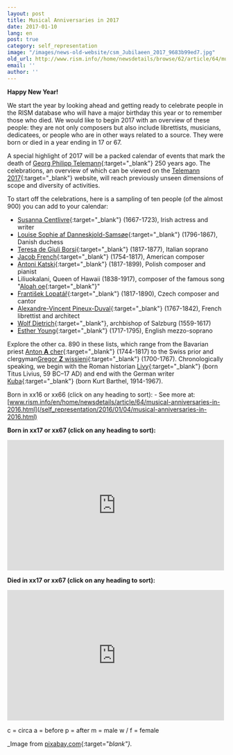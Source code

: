 ```yaml
---
layout: post
title: Musical Anniversaries in 2017
date: 2017-01-10
lang: en
post: true
category: self_representation
image: "/images/news-old-website/csm_Jubilaeen_2017_9683b99ed7.jpg"
old_url: http://www.rism.info//home/newsdetails/browse/62/article/64/musical-anniversaries-in-2017.html
email: ''
author: ''
---
```


**Happy New Year!**

We start the year by looking ahead and getting ready to celebrate people in the RISM database who will have a major birthday this year or to remember those who died. We would like to begin 2017 with an overview of these people: they are not only composers but also include librettists, musicians, dedicatees, or people who are in other ways related to a source. They were born or died in a year ending in 17 or 67.

A special highlight of 2017 will be a packed calendar of events that mark the death of [Georg Philipp Telemann](https://opac.rism.info/search?View=rism&q=11862119X&Language=en){:target="_blank"} 250 years ago. The celebrations, an overview of which can be viewed on the [Telemann 2017](http://www.telemann2017.eu/en/){:target="_blank"} website, will reach previously unseen dimensions of scope and diversity of activities.

To start off the celebrations, here is a sampling of ten people (of the almost 900) you can add to your calendar:

- [Susanna Centlivre](https://opac.rism.info/search?View=rism&q=11866896X&Language=en){:target="_blank"} (1667-1723), Irish actress and writer
- [Louise Sophie af Danneskjold-Samsøe](https://opac.rism.info/search?View=rism&q=133824381&Language=en){:target="_blank"} (1796-1867), Danish duchess
- [Teresa de Giuli Borsi](https://opac.rism.info/search?View=rism&q=De+Giuli+Borsi+Teresa&Language=en){:target="_blank"} (1817-1877), Italian soprano
- [Jacob French](https://opac.rism.info/search?View=rism&q=121501213&Language=en){:target="_blank"} (1754-1817), American composer
- [Antoni Kątski](https://opac.rism.info/search?View=rism&q=116331623&Language=en){:target="_blank"} (1817-1899), Polish composer and pianist
- Liliuokalani, Queen of Hawaii (1838-1917), composer of the famous song "[Aloah oe](https://opac.rism.info/search?id=350001346&Language=en){:target="_blank"}"
- [František Lopatář](https://opac.rism.info/search?View=rism&q=Lopat%C3%A1%C5%99+Franti%C5%A1ek&Language=en){:target="_blank"} (1817-1890), Czech composer and cantor
- [Alexandre-Vincent Pineux-Duval](https://opac.rism.info/search?View=rism&q=104201088&Language=en){:target="_blank"} (1767-1842), French librettist and architect
- [Wolf Dietrich](https://opac.rism.info/search?View=rism&q=118597973&Language=en){:target="_blank"}, archbishop of Salzburg (1559-1617)
- [Esther Young](https://opac.rism.info/search?View=rism&q=Young+Esther&Language=en){:target="_blank"} (1717-1795), English mezzo-soprano

Explore the other ca. 890 in these lists, which range from the Bavarian priest [Anton **A** cher](https://opac.rism.info/search?View=rism&q=Acher+Anton&siglum=D-WEY&Language=en){:target="_blank"} (1744-1817) to the Swiss prior and clergyman[Gregor **Z** wissieni](https://opac.rism.info/search?View=rism&q=Zwissieni+Gregor&Language=en){:target="_blank"} (1700-1767). Chronologically speaking, we begin with the Roman historian [Livy](https://opac.rism.info/search?View=rism&q=118573624&Language=en){:target="_blank"} (born Titus Livius, 59 BC–17 AD) and end with the German writer [Kuba](https://opac.rism.info/search?View=rism&q=118567349&Language=en){:target="_blank"} (born Kurt Barthel, 1914-1967).

Born in xx16 or xx66 (click on any heading to sort): - See more at: [www.rism.info/en/home/newsdetails/article/64/musical-anniversaries-in-2016.html](/self_representation/2016/01/04/musical-anniversaries-in-2016.html)

**Born in xx17 or xx67 (click on any heading to sort):**
<iframe width="500" height="300" scrolling="yes" frameborder="no" src="https://fusiontables.google.com/embedviz?viz=GVIZ&amp;t=TABLE&amp;q=select+col0%2C+col1%2C+col2+from+18TAJtTzYz835sAnCAMmZ1iY5DzDem8scrr-YM82K&amp;containerId=googft-gviz-canvas"></iframe>

**Died in xx17 or xx67 (click on any heading to sort):**
<iframe width="500" height="300" scrolling="yes" frameborder="no" src="https://fusiontables.google.com/embedviz?viz=GVIZ&amp;t=TABLE&amp;q=select+col0%2C+col1%2C+col2+from+1oP2CuMAyJvp3MEKxqku8hJtkgbf5Cw1wiSQ4Uifh&amp;containerId=googft-gviz-canvas"></iframe>

c = circa
a = before
p = after
m = male
w / f = female

_Image from [pixabay.com](https://pixabay.com/de/neujahr-silvester-2017-jahreswende-1599819/){:target="_blank"}._


